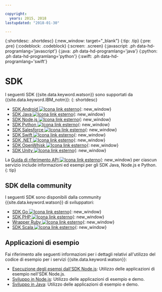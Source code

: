 ```yaml
---

copyright:
  years: 2015, 2018
lastupdated: "2018-01-30"

---
```


{:shortdesc: .shortdesc}
{:new_window: target="_blank"}
{:tip: .tip}
{:pre: .pre}
{:codeblock: .codeblock}
{:screen: .screen}
{:javascript: .ph data-hd-programlang='javascript'}
{:java: .ph data-hd-programlang='java'}
{:python: .ph data-hd-programlang='python'}
{:swift: .ph data-hd-programlang='swift'}

# SDK

I seguenti SDK {{site.data.keyword.watson}} sono supportati da {{site.data.keyword.IBM_notm}}:
{: shortdesc}

* [SDK Android ![Icona link esterno](../../icons/launch-glyph.svg "Icona link esterno")](https://github.com/watson-developer-cloud/android-sdk){: new_window}
* [SDK Java ![Icona link esterno](../../icons/launch-glyph.svg "Icona link esterno")](https://github.com/watson-developer-cloud/java-sdk){: new_window}
* [SDK Node.js ![Icona link esterno](../../icons/launch-glyph.svg "Icona link esterno")](https://github.com/watson-developer-cloud/node-sdk){: new_window}
* [SDK Python ![Icona link esterno](../../icons/launch-glyph.svg "Icona link esterno")](https://github.com/watson-developer-cloud/python-sdk){: new_window}
* [SDK Salesforce ![Icona link esterno](../../icons/launch-glyph.svg "Icona link esterno")](https://github.com/watson-developer-cloud/salesforce-sdk){: new_window}
* [SDK Swift ![Icona link esterno](../../icons/launch-glyph.svg "Icona link esterno")](https://github.com/watson-developer-cloud/swift-sdk){: new_window}
* [SDK .NET ![Icona link esterno](../../icons/launch-glyph.svg "Icona link esterno")](https://github.com/watson-developer-cloud/dotnet-standard-sdk){: new_window}
* [SDK OpenWhisk ![Icona link esterno](../../icons/launch-glyph.svg "Icona link esterno")](https://github.com/watson-developer-cloud/openwhisk-sdk/){: new_window}
* [SDK Unity ![Icona link esterno](../../icons/launch-glyph.svg "Icona link esterno")](https://github.com/watson-developer-cloud/unity-sdk){: new_window}

La [Guida di riferimento API ![Icona link esterno](../../icons/launch-glyph.svg "Icona link esterno")](https://{DomainName}/developer/watson/documentation){: new_window} per ciascun servizio include informazioni ed esempi per gli SDK Java, Node.js e Python.
{: tip}

## SDK della community

I seguenti SDK sono disponibili dalla community {{site.data.keyword.watson}} di sviluppatori:

* [SDK Go ![Icona link esterno](../../icons/launch-glyph.svg "Icona link esterno")](https://github.com/liviosoares/go-watson-sdk){: new_window}
* [SDK PHP ![Icona link esterno](../../icons/launch-glyph.svg "Icona link esterno")](https://github.com/CognitiveBuild/WatsonPHPSDK){: new_window}
* [Wrapper Ruby ![Icona link esterno](../../icons/launch-glyph.svg "Icona link esterno")](https://github.com/IcaliaLabs?utf8=%E2%9C%93&q=watson&type=&language=ruby){: new_window}
* [SDK Scala ![Icona link esterno](../../icons/launch-glyph.svg "Icona link esterno")](https://github.com/kane77/scala-sdk){: new_window}

## Applicazioni di esempio

Fai riferimento alle seguenti informazioni per i dettagli relativi all'utilizzo del codice di esempio per i servizi {{site.data.keyword.watson}}:

* [Esecuzione degli esempi dall'SDK Node.js](/docs/services/watson/running-node-examples.html): Utilizzo delle applicazioni di esempio nell'SDK Node.js.
* [Sviluppo in Node.js](/docs/services/watson/developing-nodejs.html): Utilizzo delle applicazioni di esempio e demo.
* [Sviluppo in Java](/docs/services/watson/developing-java.html): Utilizzo delle applicazioni di esempio e demo.
